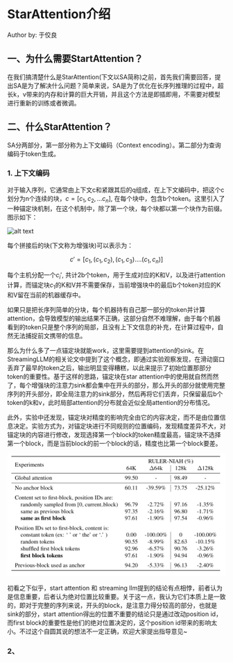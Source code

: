 # StarAttention介绍
Author by: 于佼良

## 一、为什么需要StartAttention？
在我们搞清楚什么是StarAttention(下文以SA简称)之前，首先我们需要回答，提出SA是为了解决什么问题？简单来说，SA是为了优化在长序列推理的过程中，超长k，v带来的内存和计算的巨大开销，并且这个方法是即插即用，不需要对模型进行重新的训练或者微调。 


## 二、什么StarAttention？
SA分两部分，第一部分称为上下文编码（Context encoding）。第二部分为查询编码于token生成。

### 1. 上下文编码
对于输入序列，它通常由上下文c和紧跟其后的q组成，在上下文编码中，把这个c划分为n个连续的块，$c=[c_1,c_2,...c_n]$, 在每个块中，包含b个token。这里引入了一种锚定块机制，在这个机制中，除了第一个块，每个块都以第一个块作为前缀。图示如下：

![alt text](../04LongInfer/images/08StarAttention_1.png)

每个拼接后的块(下文称为增强块)可以表示为：

$$ c'=[c_1,(c_1,c_2),(c_1,c_3)....(c_1,c_n)] $$

每个主机分配一个$c_i'$, 共计2b个token，用于生成对应的K和V，以及进行attention计算，而锚定块$c_1$的K和V并不需要保存，当前增强块中的最后b个token对应的K和V留在当前的机器缓存中。

如果只是把长序列简单的分块，每个机器持有自己那一部分的token并计算attention，会导致模型的输出结果不正确，这部分自然不难理解，由于每个机器看到的token只是整个序列的局部，且没有上下文信息的补充，在计算过程中，自然无法捕捉前文携带的信息。

那么为什么多了一点锚定块就能work，这里需要提到attention的sink。在StreamingLLM的相关论文中提到了这个概念，即通过实验观察发现，在滑动窗口丢弃了最早的token之后，输出明显变得糟糕，以此来提示了初始位置那部分token的重要性。基于这样的思路，锚定块在star attention中的使用就自然而然了，每个增强块的注意力sink都会集中在开头的部分，那么开头的部分就使用完整序列的开头部分，即全局注意力的sink部分，然后再将它们丢弃，只保留最后b个token的k和v，此时局部attention的分布就会近似全局attention的分布情况。

此外，实验中还发现，锚定块对精度的影响完全由它的内容决定，而不是由位置信息决定。实验方式为，对锚定块进行不同规则的位置编码，发现精度差异不大，对锚定块的内容进行修改，发现选择第一个block的token精度最高，锚定块不选择第一个block，而是当前block的前一个block的话，精度也比第一个block要差。

![精度实验](../04LongInfer/images/08StarAttention_02.png)


初看之下似乎，start attention 和 streaming llm提到的结论有点相悖，前者认为是信息重要，后者认为绝对位置比较重要。关于这一点，我认为它们本质上是一致的，即对于完整的序列来说，开头的block，是注意力得分较高的部分，也就是sink的部分，start attention得出的位置不重要的结论只是通过改动position id，而first block的重要性是他们的绝对位置决定的，这个position id带来的影响太小。不过这个自圆其说的想法不一定正确，欢迎大家提出指导意见~

### 2、





